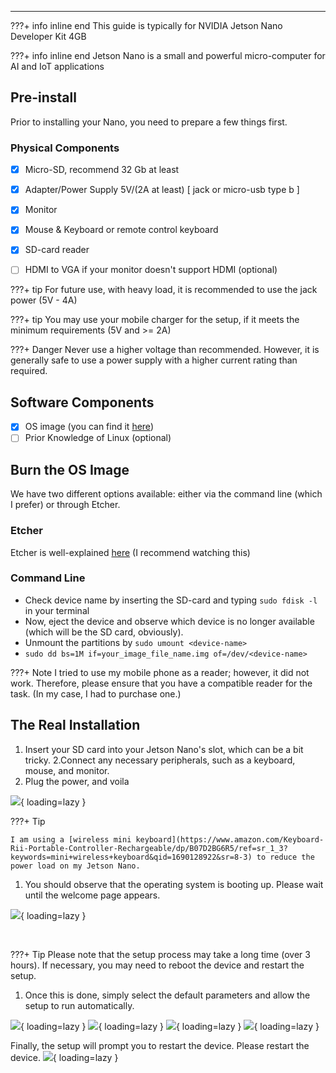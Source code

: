 <!-- # Jetson Nano Guide for Absolute Beginners -->

---

???+ info inline end 
    This guide is typically for NVIDIA Jetson Nano Developer Kit 4GB


???+ info inline end
    Jetson Nano is a small and powerful micro-computer for AI and IoT applications


## Pre-install

Prior to installing your Nano, you need to prepare a few things first.
### Physical Components

- [x] Micro-SD, recommend 32 Gb at least
- [x] Adapter/Power Supply 5V/(2A at least) [ jack or micro-usb type b ]
- [x] Monitor
- [x] Mouse & Keyboard or remote control keyboard
- [x] SD-card reader
- [ ] HDMI to VGA if your monitor doesn't support HDMI (optional)


???+ tip
    For future use, with heavy load, it is recommended to use the jack power (5V - 4A)


???+ tip
    You may use your mobile charger for the setup, if it meets the minimum requirements (5V and >= 2A)


???+ Danger
     Never use a higher voltage than recommended. However, it is generally safe to use a power supply with a higher current rating than required.



## Software Components
- [x] OS image (you can find it [here](https://developer.nvidia.com/embedded/learn/get-started-jetson-nano-devkit#write))
- [ ] Prior Knowledge of Linux (optional)

## Burn the OS Image

We have two different options available: either via the command line (which I prefer) or through Etcher.

### Etcher

<!-- fix here and stackoverflow -->

Etcher is well-explained [here](https://www.youtube.com/watch?v=cf30ZQWauI8) (I recommend watching this)

### Command Line

- Check device name by inserting the SD-card and typing `sudo fdisk -l` in your terminal
- Now, eject the device and observe which device is no longer available (which will be the SD card, obviously).
- Unmount the partitions by `sudo umount <device-name>`
- `sudo dd bs=1M if=your_image_file_name.img of=/dev/<device-name>`



???+ Note
    I tried to use my mobile phone as a reader; however, it did not work. Therefore, please ensure that you have a compatible reader for the task. (In my case, I had to purchase one.)



## The Real Installation

1. Insert your SD card into your Jetson Nano's slot, which can be a bit tricky.
2.Connect any necessary peripherals, such as a keyboard, mouse, and monitor.
3. Plug the power, and voila

![](../../assets/nano/jetson_1.webp){ loading=lazy }


???+ Tip

    I am using a [wireless mini keyboard](https://www.amazon.com/Keyboard-Rii-Portable-Controller-Rechargeable/dp/B07D2BG6R5/ref=sr_1_3?keywords=mini+wireless+keyboard&qid=1690128922&sr=8-3) to reduce the power load on my Jetson Nano.


1. You should observe that the operating system is booting up. Please wait until the welcome page appears.

![](../../assets/nano/jetson_2.webp){ loading=lazy }

<br>

???+ Tip
    Please note that the setup process may take a long time (over 3 hours). If necessary, you may need to reboot the device and restart the setup.




1. Once this is done, simply select the default parameters and allow the setup to run automatically.

![](../../assets/nano/jetson_3.webp){ loading=lazy }
![](../../assets/nano/jetson_4.webp){ loading=lazy }
![](../../assets/nano/jetson_5.webp){ loading=lazy }
![](../../assets/nano/jetson_6.webp){ loading=lazy }

Finally, the setup will prompt you to restart the device. Please restart the device.
![](../../assets/nano/jetson_7.webp){ loading=lazy }
